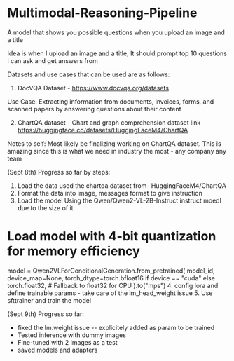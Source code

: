 # Multimodal-Reasoning-Pipeline
A model that shows you possible questions when you upload an image and a title



Idea is when I upload an image and a title, It should prompt top 10 questions i can ask and get answers from


Datasets and use cases that can be used are as follows:

1. DocVQA Dataset - 
https://www.docvqa.org/datasets

Use Case: Extracting information from documents, invoices, forms, and scanned papers by answering 
questions about their content

2. ChartQA dataset - Chart and graph comprehension
dataset link
https://huggingface.co/datasets/HuggingFaceM4/ChartQA



Notes to self:
Most likely be finalizing working on ChartQA dataset. This is amazing since this is what we need in industry the most - any company any team

(Sept 8th)
Progress so far by steps:

1. Load the data
used the chartqa dataset from- HuggingFaceM4/ChartQA
2. Format the data into image, messages format to give instruction
3. Load the model
Using the Qwen/Qwen2-VL-2B-Instruct instruct moedl due to the size of it.
# Load model with 4-bit quantization for memory efficiency
model = Qwen2VLForConditionalGeneration.from_pretrained(
    model_id,
    device_map=None,
    torch_dtype=torch.bfloat16 if device == "cuda" else torch.float32,  # Fallback to float32 for CPU
).to("mps")
4. config lora and define trainable params -  take care of the lm_head_weight issue
5. Use sfttrainer and train the model

(Sept 9th)
Progress so far:

- fixed the lm.weight issue -- explicitely added as param to be trained
- Tested inference with dummy images
- Fine-tuned with 2 images as a test
-  saved models and adapters









